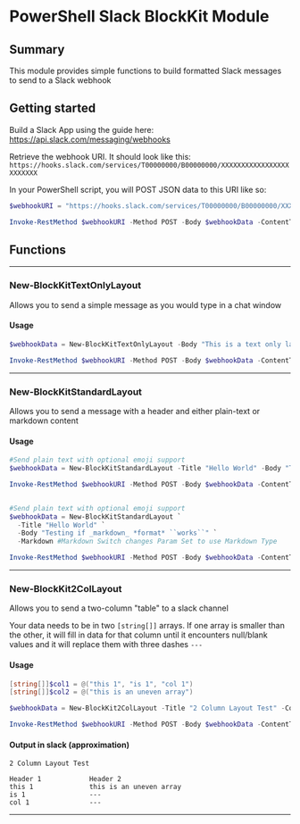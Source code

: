 # PowerShell Slack BlockKit Module
## Summary
This module provides simple functions to build formatted Slack messages to send to a Slack webhook

## Getting started
Build a Slack App using the guide here: https://api.slack.com/messaging/webhooks

Retrieve the webhook URI. It should look like this:
`https://hooks.slack.com/services/T00000000/B00000000/XXXXXXXXXXXXXXXXXXXXXXXX`

In your PowerShell script, you will POST JSON data to this URI like so:
```powershell
$webhookURI = "https://hooks.slack.com/services/T00000000/B00000000/XXXXXXXXXXXXXXXXXXXXXXXX"

Invoke-RestMethod $webhookURI -Method POST -Body $webhookData -ContentType "application/json"

```

## Functions
---

### **New-BlockKitTextOnlyLayout**
Allows you to send a simple message as you would type in a chat window
#### Usage
```powershell
$webhookData = New-BlockKitTextOnlyLayout -Body "This is a text only layout test"

Invoke-RestMethod $webhookURI -Method POST -Body $webhookData -ContentType "application/json"
```
---

### **New-BlockKitStandardLayout**
Allows you to send a message with a header and either plain-text or markdown content
#### Usage
```powershell
#Send plain text with optional emoji support
$webhookData = New-BlockKitStandardLayout -Title "Hello World" -Body "Testing plain text :coffee_parrot:" -SupportEmoji

Invoke-RestMethod $webhookURI -Method POST -Body $webhookData -ContentType "application/json"


#Send plain text with optional emoji support
$webhookData = New-BlockKitStandardLayout `
  -Title "Hello World" `
  -Body "Testing if _markdown_ *format* ``works``" `
  -Markdown #Markdown Switch changes Param Set to use Markdown Type

Invoke-RestMethod $webhookURI -Method POST -Body $webhookData -ContentType "application/json"
```
---

### **New-BlockKit2ColLayout**
Allows you to send a two-column "table" to a slack channel

Your data needs to be in two `[string[]]` arrays. If one array is smaller than the other, it will fill in data for that column until it encounters null/blank values and it will replace them with three dashes `---`

#### Usage
```powershell
[string[]]$col1 = @("this 1", "is 1", "col 1")
[string[]]$col2 = @("this is an uneven array")

$webhookData = New-BlockKit2ColLayout -Title "2 Column Layout Test" -Col1Header "Header 1" -Col2Header "Header 2" -Col1Data $col1 -Col2Data $col2

Invoke-RestMethod $webhookURI -Method POST -Body $webhookData -ContentType "application/json"
```
#### Output in slack (approximation)

```
2 Column Layout Test

Header 1            Header 2
this 1              this is an uneven array
is 1                ---
col 1               ---
```
---
